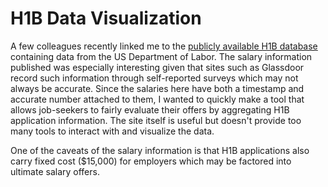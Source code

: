 # H1B Data Visualization

A few colleagues recently linked me to the [publicly available H1B database](http://h1bdata.info/) containing data from the US Department of Labor. The salary information published was especially interesting given that sites such as Glassdoor record such information through self-reported surveys which may not always be accurate. Since the salaries here have both a timestamp and accurate number attached to them, I wanted to quickly make a tool that allows job-seekers to fairly evaluate their offers by aggregating H1B application information. The site itself is useful but doesn't provide too many tools to interact with and visualize the data.

One of the caveats of the salary information is that H1B applications also carry fixed cost ($15,000) for employers which may be factored into ultimate salary offers. 
